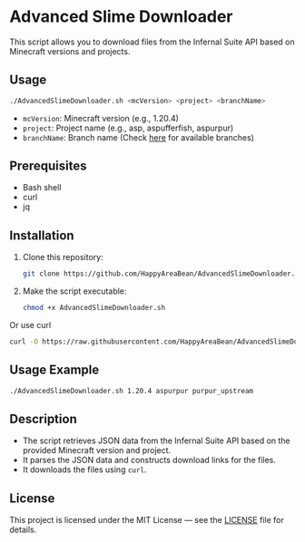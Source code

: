 # Advanced Slime Downloader

This script allows you to download files from the Infernal Suite API based on Minecraft versions and projects.

## Usage

```bash
./AdvancedSlimeDownloader.sh <mcVersion> <project> <branchName>
```

- `mcVersion`: Minecraft version (e.g., 1.20.4)
- `project`: Project name (e.g., asp, aspufferfish, aspurpur)
- `branchName`: Branch name (Check [here][branchApi] for available branches)

## Prerequisites

- Bash shell
- curl
- jq

## Installation

1. Clone this repository:

    ```bash
    git clone https://github.com/HappyAreaBean/AdvancedSlimeDownloader.git
    ```

2. Make the script executable:

    ```bash
    chmod +x AdvancedSlimeDownloader.sh
    ```

Or use curl

```bash
curl -O https://raw.githubusercontent.com/HappyAreaBean/AdvancedSlimeDownloader/main/AdvancedSlimeDownloader.sh && chmod +x ./AdvancedSlimeDownloader.sh
```

## Usage Example

```bash
./AdvancedSlimeDownloader.sh 1.20.4 aspurpur purpur_upstream
```

## Description

- The script retrieves JSON data from the Infernal Suite API based on the provided Minecraft version and project.
- It parses the JSON data and constructs download links for the files.
- It downloads the files using `curl`.

## License

This project is licensed under the MIT License — see the [LICENSE](LICENSE) file for details.

[branchApi]: https://api.infernalsuite.com/swagger/index.html#operations-DynamicProject-get_v1_projects__projectSlug__mcversion__version__branches
